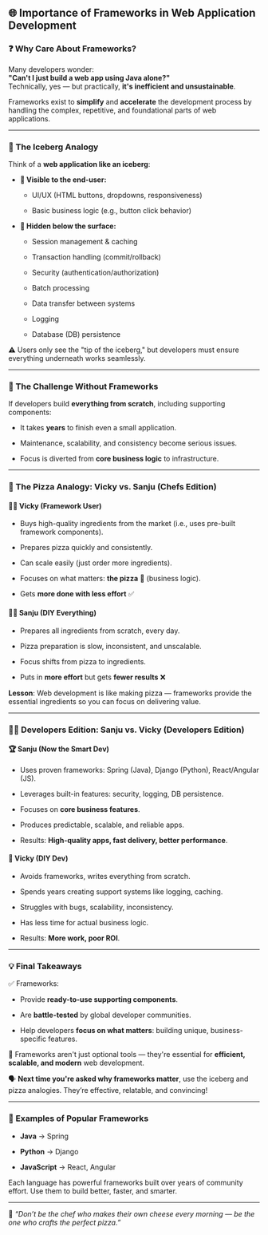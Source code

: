 ## 🌐 Importance of Frameworks in Web Application Development

### ❓ Why Care About Frameworks?

Many developers wonder:  
**"Can't I just build a web app using Java alone?"**  
Technically, yes — but practically, **it's inefficient and unsustainable**.

Frameworks exist to **simplify** and **accelerate** the development process by handling the complex, repetitive, and foundational parts of web applications.

---

### 🧊 The Iceberg Analogy

Think of a **web application like an iceberg**:

- **👀 Visible to the end-user:**
    
    - UI/UX (HTML buttons, dropdowns, responsiveness)
        
    - Basic business logic (e.g., button click behavior)
        
- **🧱 Hidden below the surface:**
    
    - Session management & caching
        
    - Transaction handling (commit/rollback)
        
    - Security (authentication/authorization)
        
    - Batch processing
        
    - Data transfer between systems
        
    - Logging
        
    - Database (DB) persistence
        

⚠️ Users only see the "tip of the iceberg," but developers must ensure everything underneath works seamlessly.

---

### 🔧 The Challenge Without Frameworks

If developers build **everything from scratch**, including supporting components:

- It takes **years** to finish even a small application.
    
- Maintenance, scalability, and consistency become serious issues.
    
- Focus is diverted from **core business logic** to infrastructure.
    

---

### 🍕 The Pizza Analogy: Vicky vs. Sanju (Chefs Edition)

#### 👨‍🍳 Vicky (Framework User)

- Buys high-quality ingredients from the market (i.e., uses pre-built framework components).
    
- Prepares pizza quickly and consistently.
    
- Can scale easily (just order more ingredients).
    
- Focuses on what matters: **the pizza** 🍕 (business logic).
    
- Gets **more done with less effort** ✅
    

#### 🧑‍🍳 Sanju (DIY Everything)

- Prepares all ingredients from scratch, every day.
    
- Pizza preparation is slow, inconsistent, and unscalable.
    
- Focus shifts from pizza to ingredients.
    
- Puts in **more effort** but gets **fewer results** ❌
    

**Lesson**: Web development is like making pizza — frameworks provide the essential ingredients so you can focus on delivering value.

---

### 🧑‍💻 Developers Edition: Sanju vs. Vicky (Developers Edition)

#### 🏆 Sanju (Now the Smart Dev)

- Uses proven frameworks: Spring (Java), Django (Python), React/Angular (JS).
    
- Leverages built-in features: security, logging, DB persistence.
    
- Focuses on **core business features**.
    
- Produces predictable, scalable, and reliable apps.
    
- Results: **High-quality apps, fast delivery, better performance**.
    

#### 🐢 Vicky (DIY Dev)

- Avoids frameworks, writes everything from scratch.
    
- Spends years creating support systems like logging, caching.
    
- Struggles with bugs, scalability, inconsistency.
    
- Has less time for actual business logic.
    
- Results: **More work, poor ROI**.
    

---

### 💡 Final Takeaways

✅ Frameworks:

- Provide **ready-to-use supporting components**.
    
- Are **battle-tested** by global developer communities.
    
- Help developers **focus on what matters**: building unique, business-specific features.
    

📌 Frameworks aren't just optional tools — they're essential for **efficient, scalable, and modern** web development.

🗣️ **Next time you're asked why frameworks matter**, use the iceberg and pizza analogies. They’re effective, relatable, and convincing!

---

### 🚀 Examples of Popular Frameworks

- **Java** → Spring
    
- **Python** → Django
    
- **JavaScript** → React, Angular
    

Each language has powerful frameworks built over years of community effort. Use them to build better, faster, and smarter.

---

📝 _“Don’t be the chef who makes their own cheese every morning — be the one who crafts the perfect pizza.”_